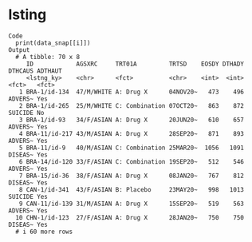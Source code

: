 # lsting

    Code
      print(data_snap[[i]])
    Output
      # A tibble: 70 x 8
         ID            AGSXRC     TRT01A         TRTSD    EOSDY DTHADY DTHCAUS ADTHAUT
         <lstng_ky>    <chr>      <fct>          <chr>    <int>  <int> <fct>   <fct>  
       1 BRA-1/id-134  47/M/WHITE A: Drug X      04NOV20~   473    496 ADVERS~ Yes    
       2 BRA-1/id-265  25/M/WHITE C: Combination 07OCT20~   863    872 SUICIDE No     
       3 BRA-1/id-93   34/F/ASIAN A: Drug X      20JUN20~   610    657 ADVERS~ Yes    
       4 BRA-11/id-217 43/M/ASIAN A: Drug X      28SEP20~   871    893 ADVERS~ Yes    
       5 BRA-11/id-9   40/M/ASIAN C: Combination 25MAR20~  1056   1091 DISEAS~ Yes    
       6 BRA-14/id-120 33/F/ASIAN C: Combination 19SEP20~   512    546 ADVERS~ Yes    
       7 BRA-15/id-36  38/F/ASIAN A: Drug X      08JAN20~   767    812 DISEAS~ Yes    
       8 CAN-1/id-341  43/F/ASIAN B: Placebo     23MAY20~   998   1013 SUICIDE Yes    
       9 CAN-11/id-139 31/M/ASIAN A: Drug X      15SEP20~   519    563 ADVERS~ Yes    
      10 CHN-1/id-123  27/F/ASIAN A: Drug X      28JAN20~   750    750 DISEAS~ Yes    
      # i 60 more rows

